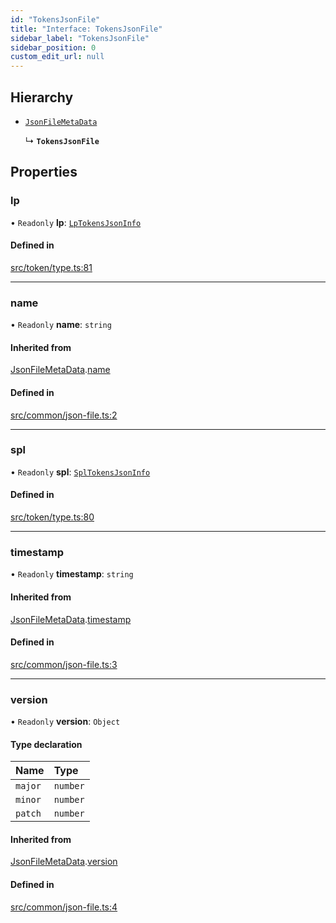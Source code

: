 ```yaml
---
id: "TokensJsonFile"
title: "Interface: TokensJsonFile"
sidebar_label: "TokensJsonFile"
sidebar_position: 0
custom_edit_url: null
---
```


## Hierarchy

- [`JsonFileMetaData`](JsonFileMetaData.md)

  ↳ **`TokensJsonFile`**

## Properties

### lp

• `Readonly` **lp**: [`LpTokensJsonInfo`](../modules.md#lptokensjsoninfo)

#### Defined in

[src/token/type.ts:81](https://github.com/alpha-defi/raydium-sdk/blob/4217474/src/token/type.ts#L81)

___

### name

• `Readonly` **name**: `string`

#### Inherited from

[JsonFileMetaData](JsonFileMetaData.md).[name](JsonFileMetaData.md#name)

#### Defined in

[src/common/json-file.ts:2](https://github.com/alpha-defi/raydium-sdk/blob/4217474/src/common/json-file.ts#L2)

___

### spl

• `Readonly` **spl**: [`SplTokensJsonInfo`](../modules.md#spltokensjsoninfo)

#### Defined in

[src/token/type.ts:80](https://github.com/alpha-defi/raydium-sdk/blob/4217474/src/token/type.ts#L80)

___

### timestamp

• `Readonly` **timestamp**: `string`

#### Inherited from

[JsonFileMetaData](JsonFileMetaData.md).[timestamp](JsonFileMetaData.md#timestamp)

#### Defined in

[src/common/json-file.ts:3](https://github.com/alpha-defi/raydium-sdk/blob/4217474/src/common/json-file.ts#L3)

___

### version

• `Readonly` **version**: `Object`

#### Type declaration

| Name | Type |
| :------ | :------ |
| `major` | `number` |
| `minor` | `number` |
| `patch` | `number` |

#### Inherited from

[JsonFileMetaData](JsonFileMetaData.md).[version](JsonFileMetaData.md#version)

#### Defined in

[src/common/json-file.ts:4](https://github.com/alpha-defi/raydium-sdk/blob/4217474/src/common/json-file.ts#L4)
